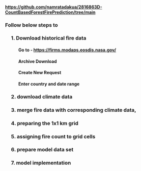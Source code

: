 #### https://github.com/namratadakua/2816863D-CountBasedForestFirePrediction/tree/main

### Follow below steps to
###  &nbsp;&nbsp;&nbsp;&nbsp; 1. Download historical fire data
#### &nbsp;&nbsp;&nbsp;&nbsp;&nbsp;&nbsp;&nbsp;&nbsp;&nbsp;&nbsp;&nbsp;&nbsp; Go to - https://firms.modaps.eosdis.nasa.gov/ 

#### &nbsp;&nbsp;&nbsp;&nbsp;&nbsp;&nbsp;&nbsp;&nbsp;&nbsp;&nbsp;&nbsp;&nbsp; Archive Download 

#### &nbsp;&nbsp;&nbsp;&nbsp;&nbsp;&nbsp;&nbsp;&nbsp;&nbsp;&nbsp;&nbsp;&nbsp; Create New Request	 

#### &nbsp;&nbsp;&nbsp;&nbsp;&nbsp;&nbsp;&nbsp;&nbsp;&nbsp;&nbsp;&nbsp;&nbsp; Enter country and date range 
### &nbsp;&nbsp;&nbsp;&nbsp; 2. download climate data 
### &nbsp;&nbsp;&nbsp;&nbsp; 3. merge fire data with corresponding climate data, 
### &nbsp;&nbsp;&nbsp;&nbsp; 4. preparing the 1x1 km grid
### &nbsp;&nbsp;&nbsp;&nbsp; 5. assigning fire count to grid cells
### &nbsp;&nbsp;&nbsp;&nbsp; 6. prepare model data set
### &nbsp;&nbsp;&nbsp;&nbsp; 7. model implementation
